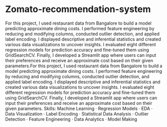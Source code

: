 # Zomato-recommendation-system

For this project, I used restaurant data from Bangalore to build a model predicting approximate dining costs. I performed feature engineering by reducing and modifying columns, conducted outlier detection, and applied label encoding. I displayed descriptive and inferential statistics and created various data visualizations to uncover insights. I evaluated eight different regression models for prediction accuracy and fine-tuned them using GridSearchCV. Finally, I developed a Streamlit app where users can input their preferences and receive an approximate cost based on their given parameters.For this project, I used restaurant data from Bangalore to build a model predicting approximate dining costs. I performed feature engineering by reducing and modifying columns, conducted outlier detection, and applied label encoding. I displayed descriptive and inferential statistics and created various data visualizations to uncover insights. I evaluated eight different regression models for prediction accuracy and fine-tuned them using GridSearchCV. Finally, I developed a Streamlit app where users can input their preferences and receive an approximate cost based on their given parameters.
Skills: Machine Learning · Regression Models · EDA · Data Visualization · Label Encoding · Statistical Data Analysis · Outlier Detection · Feature Engineering · Data Analytics · Model Making
